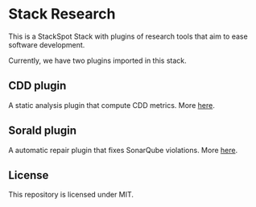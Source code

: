 # Stack Research

This is a StackSpot Stack with plugins of research tools that aim to ease software development.

Currently, we have two plugins imported in this stack.

## CDD plugin

A static analysis plugin that compute CDD metrics. More [here](https://github.com/gustavopintozup/plugin-cdd-java).

## Sorald plugin

A automatic repair plugin that fixes SonarQube violations. More [here](https://github.com/gustavopintozup/plugin-sorald).

## License

This repository is licensed under MIT.